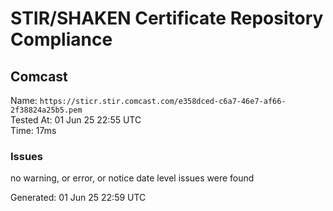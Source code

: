 # STIR/SHAKEN Certificate Repository Compliance

## Comcast

Name: `https://sticr.stir.comcast.com/e358dced-c6a7-46e7-af66-2f38824a25b5.pem`\
Tested At: 01 Jun 25 22:55 UTC\
Time: 17ms

### Issues

no warning, or error, or notice date level issues were found

Generated: 01 Jun 25 22:59 UTC